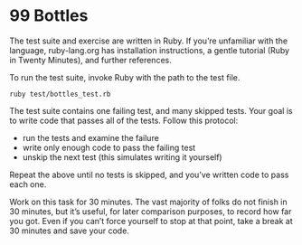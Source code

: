 # 99 Bottles

The test suite and exercise are written in Ruby. If you’re unfamiliar with the language, ruby-lang.org has installation instructions, a gentle tutorial (Ruby in Twenty Minutes), and further references.

To run the test suite, invoke Ruby with the path to the test file. 

```ruby test/bottles_test.rb```

The test suite contains one failing test, and many skipped tests. Your goal is to write code that passes all of the tests. Follow this protocol:

* run the tests and examine the failure
* write only enough code to pass the failing test
* unskip the next test (this simulates writing it yourself)
 
Repeat the above until no tests is skipped, and you’ve written code to pass each one.

Work on this task for 30 minutes. The vast majority of folks do not finish in 30 minutes, but it’s useful, for later comparison purposes, to record how far you got. Even if you can’t force yourself to stop at that point, take a break at 30 minutes and save your code.
